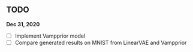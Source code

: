 ## TODO

**Dec 31, 2020**

- [ ] Implement Vampprior model
- [ ] Compare generated results on MNIST from LinearVAE and Vampprior

